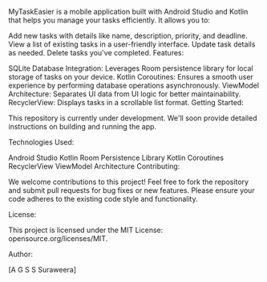 MyTaskEasier is a mobile application built with Android Studio and Kotlin that helps you manage your tasks efficiently. It allows you to:

Add new tasks with details like name, description, priority, and deadline.
View a list of existing tasks in a user-friendly interface.
Update task details as needed.
Delete tasks you've completed.
Features:

SQLite Database Integration: Leverages Room persistence library for local storage of tasks on your device.
Kotlin Coroutines: Ensures a smooth user experience by performing database operations asynchronously.
ViewModel Architecture: Separates UI data from UI logic for better maintainability.
RecyclerView: Displays tasks in a scrollable list format.
Getting Started:

This repository is currently under development. We'll soon provide detailed instructions on building and running the app.

Technologies Used:

Android Studio
Kotlin
Room Persistence Library
Kotlin Coroutines
RecyclerView
ViewModel Architecture
Contributing:

We welcome contributions to this project! Feel free to fork the repository and submit pull requests for bug fixes or new features. Please ensure your code adheres to the existing code style and functionality.

License:

This project is licensed under the MIT License: opensource.org/licenses/MIT.

Author:

[A G S S Suraweera]
